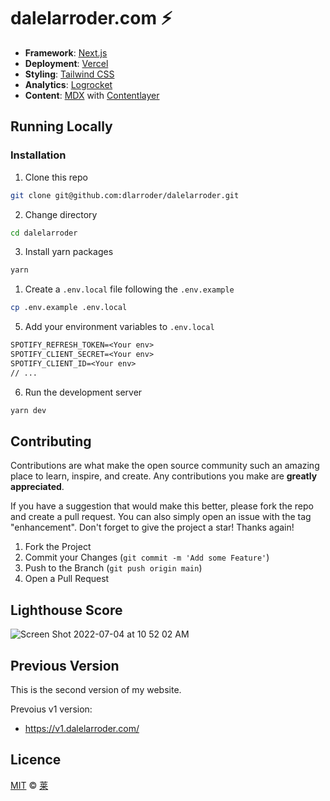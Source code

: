 # dalelarroder.com ⚡️

- **Framework**: [Next.js](https://nextjs.org/)
- **Deployment**: [Vercel](https://vercel.com)
- **Styling**: [Tailwind CSS](https://tailwindcss.com/)
- **Analytics**: [Logrocket](https://logrocket.com/)
- **Content**: [MDX](https://mdxjs.com/) with [Contentlayer](https://www.contentlayer.dev/)

## Running Locally

### Installation

1. Clone this repo

```bash
git clone git@github.com:dlarroder/dalelarroder.git
```

2. Change directory

```sh
cd dalelarroder
```

3. Install yarn packages

```bash
yarn
```

1. Create a `.env.local` file following the `.env.example`

```bash
cp .env.example .env.local
```

5. Add your environment variables to `.env.local`

```txt
SPOTIFY_REFRESH_TOKEN=<Your env>
SPOTIFY_CLIENT_SECRET=<Your env>
SPOTIFY_CLIENT_ID=<Your env>
// ...
```

6. Run the development server

```bash
yarn dev
```

## Contributing

Contributions are what make the open source community such an amazing place to learn, inspire, and create. Any contributions you make are **greatly appreciated**.

If you have a suggestion that would make this better, please fork the repo and create a pull request. You can also simply open an issue with the tag "enhancement".
Don't forget to give the project a star! Thanks again!

1. Fork the Project
2. Commit your Changes (`git commit -m 'Add some Feature'`)
3. Push to the Branch (`git push origin main`)
4. Open a Pull Request

## Lighthouse Score

![Screen Shot 2022-07-04 at 10 52 02 AM](https://user-images.githubusercontent.com/52998821/177234494-f6bc0203-ba71-4f59-8eb7-6375e3784b31.png)

## Previous Version

This is the second version of my website.

Prevoius v1 version:

- https://v1.dalelarroder.com/

## Licence

[MIT](https://github.com/dlarroder/dalelarroder/blob/master/LICENSE) © [莱](https://www.dalelarroder.com)
